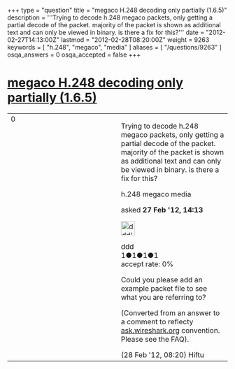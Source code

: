 +++
type = "question"
title = "megaco H.248 decoding only partially (1.6.5)"
description = '''Trying to decode h.248 megaco packets, only getting a partial decode of the packet. majority of the packet is shown as additional text and can only be viewed in binary. is there a fix for this?'''
date = "2012-02-27T14:13:00Z"
lastmod = "2012-02-28T08:20:00Z"
weight = 9263
keywords = [ "h.248", "megaco", "media" ]
aliases = [ "/questions/9263" ]
osqa_answers = 0
osqa_accepted = false
+++

<div class="headNormal">

# [megaco H.248 decoding only partially (1.6.5)](/questions/9263/megaco-h248-decoding-only-partially-165)

</div>

<div id="main-body">

<div id="askform">

<table id="question-table" style="width:100%;"><colgroup><col style="width: 50%" /><col style="width: 50%" /></colgroup><tbody><tr class="odd"><td style="width: 30px; vertical-align: top"><div class="vote-buttons"><span id="post-9263-upvote" class="ajax-command post-vote up" rel="nofollow" title="I like this post (click again to cancel)"> </span><div id="post-9263-score" class="post-score" title="current number of votes">0</div><span id="post-9263-downvote" class="ajax-command post-vote down" rel="nofollow" title="I dont like this post (click again to cancel)"> </span> <span id="favorite-mark" class="ajax-command favorite-mark" rel="nofollow" title="mark/unmark this question as favorite (click again to cancel)"> </span><div id="favorite-count" class="favorite-count"></div></div></td><td><div id="item-right"><div class="question-body"><p>Trying to decode h.248 megaco packets, only getting a partial decode of the packet. majority of the packet is shown as additional text and can only be viewed in binary. is there a fix for this?</p></div><div id="question-tags" class="tags-container tags"><span class="post-tag tag-link-h.248" rel="tag" title="see questions tagged &#39;h.248&#39;">h.248</span> <span class="post-tag tag-link-megaco" rel="tag" title="see questions tagged &#39;megaco&#39;">megaco</span> <span class="post-tag tag-link-media" rel="tag" title="see questions tagged &#39;media&#39;">media</span></div><div id="question-controls" class="post-controls"></div><div class="post-update-info-container"><div class="post-update-info post-update-info-user"><p>asked <strong>27 Feb '12, 14:13</strong></p><img src="https://secure.gravatar.com/avatar/c7d4f074e4fab588bd5033488bb84192?s=32&amp;d=identicon&amp;r=g" class="gravatar" width="32" height="32" alt="ddd&#39;s gravatar image" /><p><span>ddd</span><br />
<span class="score" title="1 reputation points">1</span><span title="1 badges"><span class="badge1">●</span><span class="badgecount">1</span></span><span title="1 badges"><span class="silver">●</span><span class="badgecount">1</span></span><span title="1 badges"><span class="bronze">●</span><span class="badgecount">1</span></span><br />
<span class="accept_rate" title="Rate of the user&#39;s accepted answers">accept rate:</span> <span title="ddd has no accepted answers">0%</span></p></div></div><div id="comments-container-9263" class="comments-container"><span id="9268"></span><div id="comment-9268" class="comment"><div id="post-9268-score" class="comment-score"></div><div class="comment-text"><p>Could you please add an example packet file to see what you are referring to?</p><p>(Converted from an answer to a comment to reflecty <a href="http://ask.wireshark.org">ask.wireshark.org</a> convention. Please see the FAQ).</p></div><div id="comment-9268-info" class="comment-info"><span class="comment-age">(28 Feb '12, 08:20)</span> <span class="comment-user userinfo">Hiftu</span></div></div></div><div id="comment-tools-9263" class="comment-tools"></div><div class="clear"></div><div id="comment-9263-form-container" class="comment-form-container"></div><div class="clear"></div></div></td></tr></tbody></table>

</div>

</div>

